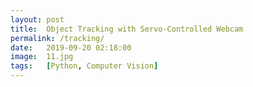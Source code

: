 ```yaml
---
layout: post
title:  Object Tracking with Servo-Controlled Webcam
permalink: /tracking/
date:   2019-09-20 02:18:00
image:  11.jpg
tags:   [Python, Computer Vision]
---
```

